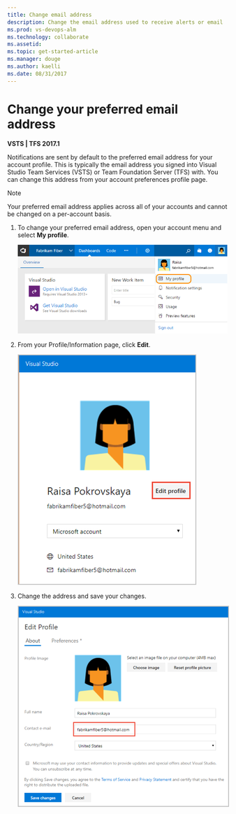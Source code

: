 ```yaml
---
title: Change email address
description: Change the email address used to receive alerts or email  notifications managed in Visual Studio Team Services (VSTS) or Team Foundation Server (TFS)
ms.prod: vs-devops-alm
ms.technology: collaborate
ms.assetid: 
ms.topic: get-started-article
ms.manager: douge
ms.author: kaelli
ms.date: 08/31/2017
---
```




# Change your preferred email address 

**VSTS | TFS 2017.1**

Notifications are sent by default to the preferred email address for your account profile. This is typically the email address you signed into Visual Studio Team Services (VSTS) or Team Foundation Server (TFS) with. You can change this address from your account preferences profile page. 

> [!NOTE]   
> Your preferred email address applies across all of your accounts and cannot be changed on a per-account basis. 

1. To change your preferred email address, open your account menu and select **My profile**. 

	![VSTS, My Profile link on Account menu](_img/open-profile-team-services.png)   

2. From your Profile/Information page, click **Edit**. 

	<img src="_img/change-email-address-open-profile.png" alt="VSTS, Profile page" style="border: 2px solid #C3C3C3;" />   

2. Change the address and save your changes.    

	<img src="_img/change-email-address-edit-profile.png" alt="VSTS, Profile page" style="border: 2px solid #C3C3C3;" />   

<!---
 Change profile settings (TFS)    

![TFS, My Profile link on Account menu](../accounts/_img/account-prefs/open-profile.png)  

Click edit to change a setting. Choose the Locale tab to change a locale preference.  

![TFS, Set preferences](../accounts/_img/account-prefs/account-prefs-tfs-user-profile.png)

-->